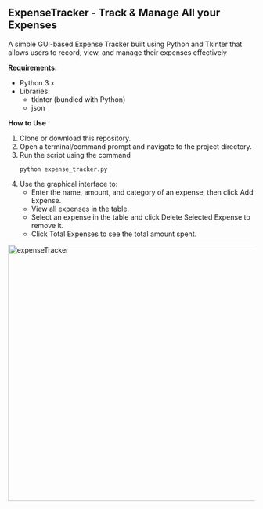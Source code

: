 ## ExpenseTracker - Track & Manage All your Expenses

A simple GUI-based Expense Tracker built using Python and Tkinter that allows users to record, view, and manage their expenses effectively

**Requirements:**
- Python 3.x
- Libraries:
  - tkinter (bundled with Python)
  - json 

**How to Use**
  1. Clone or download this repository.
  2. Open a terminal/command prompt and navigate to the project directory.
  3. Run the script using the command
      ```
      python expense_tracker.py
      ```
  4. Use the graphical interface to:
      - Enter the name, amount, and category of an expense, then click Add Expense.
      - View all expenses in the table.
      - Select an expense in the table and click Delete Selected Expense to remove it.
      - Click Total Expenses to see the total amount spent.



<img width="523" alt="expenseTracker" src="https://github.com/user-attachments/assets/8e564e46-3a6b-4104-bb4f-dda8219cba98" />


